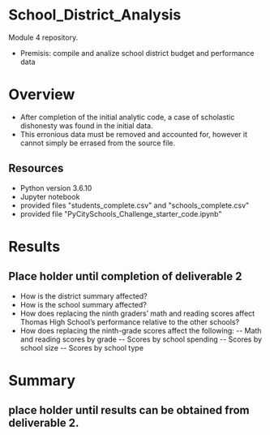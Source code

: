 # School_District_Analysis
Module 4 repository.
- Premisis: compile and analize school district budget and performance data
# Overview

- After completion of the initial analytic code, a case of scholastic dishonesty was found in the initial data.
- This erronious data must be removed and accounted for, however it cannot simply be errased from the source file.

## Resources
- Python version 3.6.10
- Jupyter notebook
- provided files "students_complete.csv" and "schools_complete.csv"
- provided file "PyCitySchools_Challenge_starter_code.ipynb"


# Results
## Place holder until completion of deliverable 2
- How is the district summary affected?
- How is the school summary affected?
- How does replacing the ninth graders’ math and reading scores affect Thomas High School’s performance relative to the other schools?
- How does replacing the ninth-grade scores affect the following:
-- Math and reading scores by grade
-- Scores by school spending
-- Scores by school size
-- Scores by school type


# Summary
## place holder until results can be obtained from deliverable 2.
